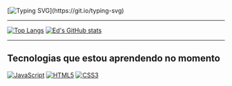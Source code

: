 [![Typing SVG](https://readme-typing-svg.demolab.com?font=Archivo+Black&size=27&pause=1100&color=008363&background=1E97693B&vCenter=true&width=520&lines=Ol%C3%A1!+Eduardo+de+Oliveira+aqui+_%F0%9F%91%A8%E2%80%8D%F0%9F%92%BB;Estudante+secundarista_;Brasil%2C+Paran%C3%A1%2C+Curitiba_)](https://git.io/typing-svg)

---

[![Top Langs](https://github-readme-stats.vercel.app/api/top-langs/?username=edozz42&langs_count=8&theme=gotham)](https://github.com/EdOzz42)
[![Ed's GitHub stats](https://github-readme-stats.vercel.app/api?username=edozz42&theme=gotham)](https://github.com/anuraghazra/github-readme-stats)

---

## Tecnologias que estou aprendendo no momento

[![JavaScript](https://img.shields.io/badge/JavaScript-323330?style=for-the-badge&logo=javascript&logoColor=F7DF1E)](https://github.com/EdOzz42)
[![HTML5](https://img.shields.io/badge/HTML5-E34F26?style=for-the-badge&logo=html5&logoColor=white)](https://github.com/EdOzz42)
[![CSS3](https://img.shields.io/badge/CSS3-1572B6?style=for-the-badge&logo=css3&logoColor=white)](https://github.com/EdOzz42)


